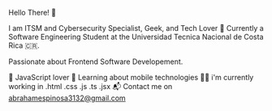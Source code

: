 Hello There! 👋

I am ITSM and Cybersecurity Specialist, Geek, and Tech Lover 🤖
Currently a Software Engineering Student at the Universidad Tecnica Nacional de Costa Rica 🇨🇷.

Passionate about Frontend Software Developement.

💛 JavaScript lover
🌱 Learning about mobile technologies
👨‍💻 i'm currently working in .html .css .js .ts .jsx
📬 Contact me on abrahamespinosa3132@gmail.com

